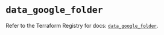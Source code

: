 # `data_google_folder`

Refer to the Terraform Registry for docs: [`data_google_folder`](https://registry.terraform.io/providers/hashicorp/google-beta/5.24.0/docs/data-sources/google_folder).
